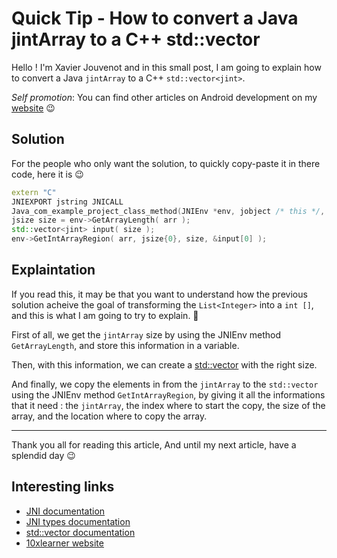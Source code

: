 # Quick Tip - How to convert a Java jintArray to a C++ std::vector<jint>

Hello ! I'm Xavier Jouvenot and in this small post, I am going to explain how to convert a Java `jintArray` to a C++ `std::vector<jint>`.

_Self promotion_: You can find other articles on Android development on my [website](www.10xlearner.com) 😉

## Solution

For the people who only want the solution, to quickly copy-paste it in there code, here it is 😉

```C++
extern "C"
JNIEXPORT jstring JNICALL
Java_com_example_project_class_method(JNIEnv *env, jobject /* this */, jintArray arr) {
jsize size = env->GetArrayLength( arr );
std::vector<jint> input( size );
env->GetIntArrayRegion( arr, jsize{0}, size, &input[0] );
```

## Explaintation

If you read this, it may be that you want to understand how the previous solution acheive the goal of transforming the `List<Integer>` into a `int []`, and this is what I am going to try to explain. 🙂 

First of all, we get the `jintArray` size by using the JNIEnv method `GetArrayLength`, and store this information in a variable.

Then, with this information, we can create a [std::vector](https://en.cppreference.com/w/cpp/container/vector) with the right size.

And finally, we copy the elements in from the `jintArray` to the `std::vector` using the JNIEnv method `GetIntArrayRegion`, by giving it all the informations that it need : the `jintArray`, the index where to start the copy, the size of the array, and the location where to copy the array.

--------------

Thank you all for reading this article,
And until my next article, have a splendid day 😉

## Interesting links

- [JNI documentation](https://docs.oracle.com/javase/7/docs/technotes/guides/jni/spec/functions.html)
- [JNI types documentation](https://docs.oracle.com/javase/7/docs/technotes/guides/jni/spec/types.html)
- [std::vector documentation](https://en.cppreference.com/w/cpp/container/vector)
- [10xlearner website](www.10xlearner.com)
